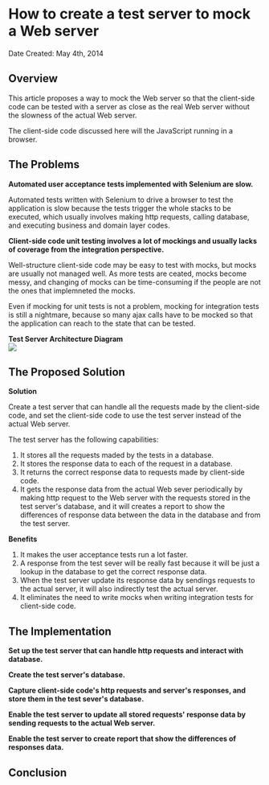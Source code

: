 # How to create a test server to mock a Web server

Date Created: May 4th, 2014

## Overview

This article proposes a way to mock the Web server so that the client-side code can be tested with a server as close as the real Web server without the slowness of the actual Web server.

The client-side code discussed here will the JavaScript running in a browser.


## The Problems

**Automated user acceptance tests implemented with Selenium are slow.**

Automated tests written with Selenium to drive a browser to test the application is slow because the tests trigger the whole stacks to be executed, which usually involves making http requests, calling database, and executing business and domain layer codes.

**Client-side code unit testing involves a lot of mockings and usually lacks of coverage from the integration perspective.**

Well-structure client-side code may be easy to test with mocks, but mocks are usually not managed well. As more tests are ceated, mocks become messy, and changing of mocks can be time-consuming if the people are not the ones that implemneted the mocks.

Even if mocking for unit tests is not a problem, mocking for integration tests is still a nightmare, because so many ajax calls have to be mocked so that the application can reach to the state that can be tested.

**Test Server Architecture Diagram**
<br/><img src="img/test-server.png"></img>

## The Proposed Solution

**Solution**

Create a test server that can handle all the requests made by the client-side code, and set the client-side code to use the test server instead of the actual Web server.

The test server has the following capabilities:

1. It stores all the requests maded by the tests in a database.
2. It stores the response data to each of the request in a database.
3. It returns the correct response data to requests made by client-side code.
4. It gets the response data from the actual Web sever periodically by making http request to the Web server with the requests stored in the test server's database, and it will creates a report to show the differences of response data between the data in the database and from the test server.

**Benefits**

1. It makes the user acceptance tests run a lot faster.
 1. A response from the test sever will be really fast because it will be just a lookup in the database to get the correct response data.
2. When the test server update its response data by sendings requests to the actual server, it will also indirectly test the actual server.
3. It eliminates the need to write mocks when writing integration tests for client-side code.

## The Implementation

**Set up the test server that can handle http requests and interact with database.**

**Create the test server's database.**

**Capture client-side code's http requests and server's responses, and store them in the test sever's database.**

**Enable the test server to update all stored requests' response data by sending requests to the actual Web server.**

**Enable the test server to create report that show the differences of responses data.**

## Conclusion
